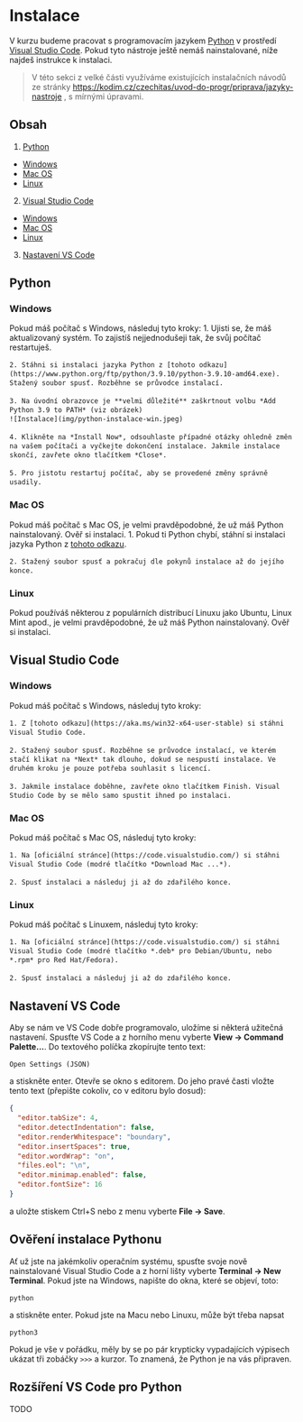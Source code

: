 # Instalace
V kurzu budeme pracovat s programovacím jazykem [Python](https://www.python.org/) v prostředí [Visual Studio Code](https://code.visualstudio.com/). Pokud tyto nástroje ještě nemáš nainstalované, níže najdeš instrukce k instalaci.

> V této sekci z velké části využíváme existujících instalačních návodů ze stránky https://kodim.cz/czechitas/uvod-do-progr/priprava/jazyky-nastroje , s mírnými úpravami.

## Obsah
1. [Python](#python)
  - [Windows](#windows)
  - [Mac OS](#mac-os)
  - [Linux](#linux)

2. [Visual Studio Code](#visual-studio-code)
  - [Windows](#windows)
  - [Mac OS](#mac-os)
  - [Linux](#linux)

3. [Nastavení VS Code](#nastaven%C3%AD-vs-code)

## Python
### Windows
Pokud máš počítač s Windows, následuj tyto kroky:
    1. Ujisti se, že máš aktualizovaný systém. To zajistíš nejjednodušeji tak, že svůj počítač restartuješ.

    2. Stáhni si instalaci jazyka Python z [tohoto odkazu](https://www.python.org/ftp/python/3.9.10/python-3.9.10-amd64.exe). Stažený soubor spusť. Rozběhne se průvodce instalací.
    
    3. Na úvodní obrazovce je **velmi důležité** zaškrtnout volbu *Add Python 3.9 to PATH* (viz obrázek)
    ![Instalace](img/python-instalace-win.jpeg)
    
    4. Klikněte na *Install Now*, odsouhlaste případné otázky ohledně změn na vašem počítači a vyčkejte dokončení instalace. Jakmile instalace skončí, zavřete okno tlačítkem *Close*.
    
    5. Pro jistotu restartuj počítač, aby se provedené změny správně usadily.

### Mac OS
Pokud máš počítač s Mac OS, je velmi pravděpodobné, že už máš Python nainstalovaný. Ověř si instalaci.
    1. Pokud ti Python chybí, stáhní si instalaci jazyka Python z [tohoto odkazu](https://www.python.org/ftp/python/3.9.10/python-3.9.10-macos11.pkg).

    2. Stažený soubor spusť a pokračuj dle pokynů instalace až do jejího konce.

### Linux
Pokud používáš některou z populárních distribucí Linuxu jako Ubuntu, Linux Mint apod., je velmi pravděpodobné, že už máš Python nainstalovaný. Ověř si instalaci.

## Visual Studio Code
### Windows
Pokud máš počítač s Windows, následuj tyto kroky:

    1. Z [tohoto odkazu](https://aka.ms/win32-x64-user-stable) si stáhni Visual Studio Code.
    
    2. Stažený soubor spusť. Rozběhne se průvodce instalací, ve kterém stačí klikat na *Next* tak dlouho, dokud se nespustí instalace. Ve druhém kroku je pouze potřeba souhlasit s licencí.
    
    3. Jakmile instalace doběhne, zavřete okno tlačítkem Finish. Visual Studio Code by se mělo samo spustit ihned po instalaci.

### Mac OS
Pokud máš počítač s Mac OS, následuj tyto kroky:

    1. Na [oficiální stránce](https://code.visualstudio.com/) si stáhni Visual Studio Code (modré tlačítko *Download Mac ...*).
    
    2. Spusť instalaci a následuj ji až do zdařilého konce.

### Linux
Pokud máš počítač s Linuxem, následuj tyto kroky:

    1. Na [oficiální stránce](https://code.visualstudio.com/) si stáhni Visual Studio Code (modré tlačítko *.deb* pro Debian/Ubuntu, nebo *.rpm* pro Red Hat/Fedora).
    
    2. Spusť instalaci a následuj ji až do zdařilého konce.

## Nastavení VS Code
Aby se nám ve VS Code dobře programovalo, uložíme si některá užitečná nastavení. Spusťte VS Code a z horního menu vyberte **View → Command Palette...**. Do textového políčka zkopírujte tento text:

```
Open Settings (JSON)
```
a stiskněte enter.
Otevře se okno s editorem. Do jeho pravé časti vložte tento text (přepište cokoliv, co v editoru bylo dosud):

```json
{
  "editor.tabSize": 4,
  "editor.detectIndentation": false,
  "editor.renderWhitespace": "boundary",
  "editor.insertSpaces": true,
  "editor.wordWrap": "on",
  "files.eol": "\n",
  "editor.minimap.enabled": false,
  "editor.fontSize": 16
}
```

a uložte stiskem Ctrl+S nebo z menu vyberte **File → Save**.

## Ověření instalace Pythonu
Ať už jste na jakémkoliv operačním systému, spusťte svoje nově nainstalované Visual Studio Code a z horní lišty vyberte **Terminal → New Terminal**. 
Pokud jste na Windows, napište do okna, které se objeví, toto:
```
python
```
a stiskněte enter. Pokud jste na Macu nebo Linuxu, může být třeba napsat
```
python3
```
Pokud je vše v pořádku, měly by se po pár krypticky vypadajících výpisech ukázat tři zobáčky `>>>` a kurzor. To znamená, že Python je na vás připraven.

## Rozšíření VS Code pro Python
TODO


